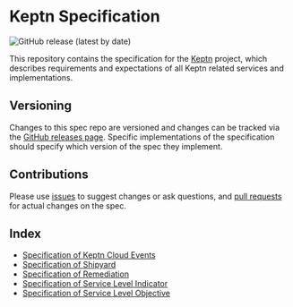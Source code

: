 # Keptn Specification

![GitHub release (latest by date)](https://img.shields.io/github/v/release/keptn/spec)

This repository contains the specification for the [Keptn](https://keptn.sh) project, which describes requirements and expectations of all Keptn related services and implementations.

## Versioning

Changes to this spec repo are versioned and changes can be tracked via the [GitHub releases page](https://github.com/keptn/spec/releases). Specific implementations of the specification should specify which version of the spec they implement.

## Contributions

Please use [issues](https://github.com/keptn/spec/issues) to suggest changes or ask questions, and [pull requests](https://github.com/keptn/spec/pulls) for actual changes on the spec.

## Index

* [Specification of Keptn Cloud Events](cloudevents.md)
* [Specification of Shipyard](shipyard.md)
* [Specification of Remediation](remediation.md)
* [Specification of Service Level Indicator](service_level_indicator.md)
* [Specification of Service Level Objective](service_level_objective.md)
